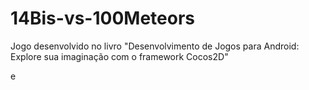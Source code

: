 # 14Bis-vs-100Meteors
Jogo desenvolvido no livro "Desenvolvimento de Jogos para Android: Explore sua imaginação com o framework Cocos2D"

e
